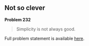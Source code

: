 Not so clever
-------------

**Problem 232**

> Simplicity is not always good.

Full problem statement is available [here][mirror].

[mirror]: https://github.com/rdtsc/codeeval-problem-statements/tree/master/easy/232-not-so-clever/
          "View Problem Statement Mirror"
